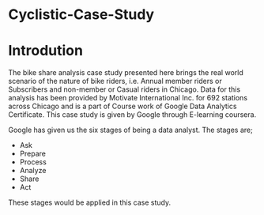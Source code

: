 # Cyclistic-Case-Study
# Introdution
The bike share analysis case study presented here brings the real world scenario of the nature of bike riders, i.e. Annual member riders or Subscribers and non-member or Casual riders in Chicago. Data for this analysis has been provided by Motivate International Inc. for 692 stations across Chicago and is a part of Course work of Google Data Analytics Certificate. This case study is given by Google through
E-learning coursera.

Google has given us the six stages of being a data analyst. The stages are;

- Ask
- Prepare
- Process
- Analyze
- Share
- Act

These stages would be applied in this case study.
